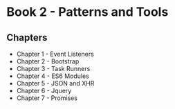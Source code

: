 # Book 2 - Patterns and Tools

## Chapters
* Chapter 1 - Event Listeners
* Chapter 2 - Bootstrap
* Chapter 3 - Task Runners
* Chapter 4 - ES6 Modules
* Chapter 5 - JSON and XHR
* Chapter 6 - Jquery
* Chapter 7 - Promises
